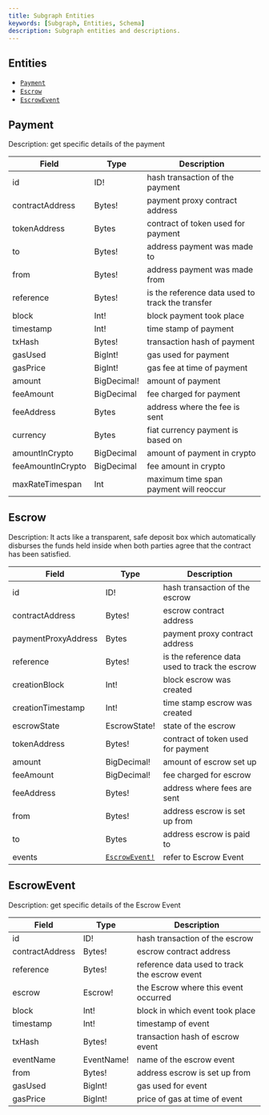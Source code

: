 ```yaml
---
title: Subgraph Entities
keywords: [Subgraph, Entities, Schema]
description: Subgraph entities and descriptions.
---
```


## Entities

- [`Payment`](#payment)
- [`Escrow`](#escrow)
- [`EscrowEvent`](#escrowevent)

## Payment

Description: get specific details of the payment

| Field             | Type        | Description                                      |
| ----------------- | ----------- | ------------------------------------------------ |
| id                | ID!         | hash transaction of the payment                  |
| contractAddress   | Bytes!      | payment proxy contract address                   |
| tokenAddress      | Bytes       | contract of token used for payment               |
| to                | Bytes!      | address payment was made to                      |
| from              | Bytes!      | address payment was made from                    |
| reference         | Bytes!      | is the reference data used to track the transfer |
| block             | Int!        | block payment took place                         |
| timestamp         | Int!        | time stamp of payment                            |
| txHash            | Bytes!      | transaction hash of payment                      |
| gasUsed           | BigInt!     | gas used for payment                             |
| gasPrice          | BigInt!     | gas fee at time of payment                       |
| amount            | BigDecimal! | amount of payment                                |
| feeAmount         | BigDecimal  | fee charged for payment                          |
| feeAddress        | Bytes       | address where the fee is sent                    |
| currency          | Bytes       | fiat currency payment is based on                |
| amountInCrypto    | BigDecimal  | amount of payment in crypto                      |
| feeAmountInCrypto | BigDecimal  | fee amount in crypto                             |
| maxRateTimespan   | Int         | maximum time span payment will reoccur           |

## Escrow

Description: It acts like a transparent, safe deposit box which automatically disburses the funds held inside when both parties agree that the contract has been satisfied.

| Field               | Type                           | Description                                    |
| ------------------- | ------------------------------ | ---------------------------------------------- |
| id                  | ID!                            | hash transaction of the escrow                 |
| contractAddress     | Bytes!                         | escrow contract address                        |
| paymentProxyAddress | Bytes                          | payment proxy contract address                 |
| reference           | Bytes!                         | is the reference data used to track the escrow |
| creationBlock       | Int!                           | block escrow was created                       |
| creationTimestamp   | Int!                           | time stamp escrow was created                  |
| escrowState         | EscrowState!                   | state of the escrow                            |
| tokenAddress        | Bytes!                         | contract of token used for payment             |
| amount              | BigDecimal!                    | amount of escrow set up                        |
| feeAmount           | BigDecimal!                    | fee charged for escrow                         |
| feeAddress          | Bytes!                         | address where fees are sent                    |
| from                | Bytes!                         | address escrow is set up from                  |
| to                  | Bytes                          | address escrow is paid to                      |
| events              | [`EscrowEvent!`](#escrowevent) | refer to Escrow Event                          |

## EscrowEvent

Description: get specific details of the Escrow Event

| Field           | Type       | Description                                          |
| --------------- | ---------- | ---------------------------------------------------- |
| id              | ID!        | hash transaction of the escrow                       |
| contractAddress | Bytes!     | escrow contract address                              |
| reference       | Bytes!     | reference data used to track the escrow event |
| escrow          | Escrow!    | the Escrow where this event occurred                 |
| block           | Int!       | block in which event took place                      |
| timestamp       | Int!       | timestamp of event                                   |
| txHash          | Bytes!     | transaction hash of escrow event                     |
| eventName       | EventName! | name of the escrow event                             |
| from            | Bytes!     | address escrow is set up from                        |
| gasUsed         | BigInt!    | gas used for event                                   |
| gasPrice        | BigInt!    | price of gas at time of event                        |
